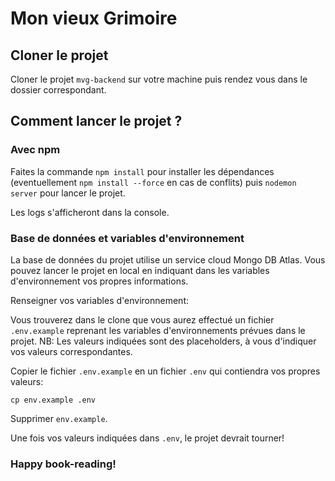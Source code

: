 # Mon vieux Grimoire

## Cloner le projet

Cloner le projet `mvg-backend` sur votre machine puis rendez vous dans le dossier correspondant.

## Comment lancer le projet ?

### Avec npm

Faites la commande `npm install` pour installer les dépendances (eventuellement `npm install --force` en cas de conflits) puis `nodemon server` pour lancer le projet.

Les logs s'afficheront dans la console.

### Base de données et variables d'environnement

La base de données du projet utilise un service cloud Mongo DB Atlas.
Vous pouvez lancer le projet en local en indiquant dans les variables d'environnement vos propres informations.

Renseigner vos variables d'environnement:

Vous trouverez dans le clone que vous aurez effectué un fichier `.env.example` reprenant les variables d'environnements prévues dans le projet.
NB: Les valeurs indiquées sont des placeholders, à vous d'indiquer vos valeurs correspondantes.

Copier le fichier `.env.example` en un fichier `.env` qui contiendra vos propres valeurs:
```shell
cp env.example .env
```

Supprimer `env.example`.

Une fois vos valeurs indiquées dans `.env`, le projet devrait tourner!

### Happy book-reading!
